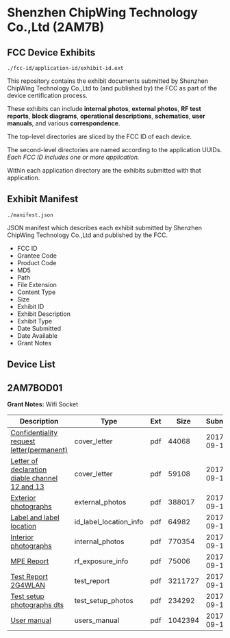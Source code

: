 # Shenzhen ChipWing Technology Co.,Ltd (2AM7B)
## FCC Device Exhibits

```
./fcc-id/application-id/exhibit-id.ext
```

This repository contains the exhibit documents submitted by Shenzhen ChipWing Technology Co.,Ltd to (and published by) the FCC as part of the device certification process.

These exhibits can include **internal photos**, **external photos**, **RF test reports**, **block diagrams**, **operational descriptions**, **schematics**, **user manuals**, and various **correspondence**.

The top-level directories are sliced by the FCC ID of each device.

The second-level directories are named according to the application UUIDs. *Each FCC ID includes one or more application.*

Within each application directory are the exhibits submitted with that application. 

## Exhibit Manifest

```
./manifest.json
```

JSON manifest which describes each exhibit submitted by Shenzhen ChipWing Technology Co.,Ltd and published by the FCC.

- FCC ID
- Grantee Code
- Product Code
- MD5
- Path
- File Extension
- Content Type
- Size
- Exhibit ID
- Exhibit Description
- Exhibit Type
- Date Submitted
- Date Available
- Grant Notes

## Device List
## 2AM7BOD01
**Grant Notes:** Wifi Socket

| Description | Type | Ext | Size | Submitted | Available |
| ----------- | ---- | --- | ---- | --------- | --------- |
| [Confidentiality request letter(permanent)](2AM7BOD01/b2aef2854ec433ac4ecce3af4224ef29/3562204.pdf) | cover_letter | pdf | 44068 | 2017-09-14 | 2017-09-14 |
| [Letter of declaration diable channel 12 and 13](2AM7BOD01/b2aef2854ec433ac4ecce3af4224ef29/3562208.pdf) | cover_letter | pdf | 59108 | 2017-09-14 | 2017-09-14 |
| [Exterior photographs](2AM7BOD01/b2aef2854ec433ac4ecce3af4224ef29/3562205.pdf) | external_photos | pdf | 388017 | 2017-09-14 | 2017-09-14 |
| [Label and label location](2AM7BOD01/b2aef2854ec433ac4ecce3af4224ef29/3562207.pdf) | id_label_location_info | pdf | 64982 | 2017-09-14 | 2017-09-14 |
| [Interior photographs](2AM7BOD01/b2aef2854ec433ac4ecce3af4224ef29/3562206.pdf) | internal_photos | pdf | 770354 | 2017-09-14 | 2017-09-14 |
| [MPE Report](2AM7BOD01/b2aef2854ec433ac4ecce3af4224ef29/3562209.pdf) | rf_exposure_info | pdf | 75006 | 2017-09-14 | 2017-09-14 |
| [Test Report 2G4WLAN](2AM7BOD01/b2aef2854ec433ac4ecce3af4224ef29/3562212.pdf) | test_report | pdf | 3211727 | 2017-09-14 | 2017-09-14 |
| [Test setup photographs dts](2AM7BOD01/b2aef2854ec433ac4ecce3af4224ef29/3562213.pdf) | test_setup_photos | pdf | 234292 | 2017-09-14 | 2017-09-14 |
| [User manual](2AM7BOD01/b2aef2854ec433ac4ecce3af4224ef29/3562214.pdf) | users_manual | pdf | 1042394 | 2017-09-14 | 2017-09-14 |
